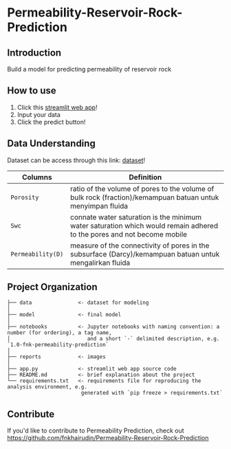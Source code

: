 Permeability-Reservoir-Rock-Prediction
====================================

Introduction
------------
Build a model for predicting permeability of reservoir rock

How to use
------------
1. Click this [streamlit web app](https://permeability-reservoir-rock-prediction-je5meccr384etxyo7jnnsu.streamlit.app/)!
2. Input your data
3. Click the predict button!

Data Understanding
------------
Dataset can be access through this link: [dataset](https://github.com/Divyanshu-ISM/Machine-Learning-Deep-Learning/blob/main/PhiK.csv)!

| Columns                                            | Definition                                                   | 
| ------------------------------------------------- | ------------------------------------------------------------ |
| `Porosity` | ratio of the volume of pores to the volume of bulk rock (fraction)/kemampuan batuan untuk menyimpan fluida |
| `Swc` | connate water saturation is the minimum water saturation which would remain adhered to the pores and not become mobile |
| `Permeability(D)` | measure of the connectivity of pores in the subsurface (Darcy)/kemampuan batuan untuk mengalirkan fluida |

Project Organization
------------
    ├── data               <- dataset for modeling
    │
    ├── model              <- final model
    │
    ├── notebooks          <- Jupyter notebooks with naming convention: a number (for ordering), a tag name,
    │                         and a short `-` delimited description, e.g. `1.0-fnk-permeability-prediction`
    │                         
    ├── reports            <- images
    │
    ├── app.py             <- streamlit web app source code
    ├── README.md          <- brief explanation about the project
    └── requirements.txt   <- requirements file for reproducing the analysis environment, e.g.
                            generated with `pip freeze > requirements.txt`

Contribute
------------
If you'd like to contribute to Permeability Prediction, check out https://github.com/fnkhairudin/Permeability-Reservoir-Rock-Prediction